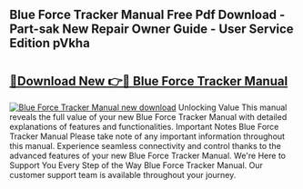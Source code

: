 ## Blue Force Tracker Manual Free Pdf Download - Part-sak New Repair Owner Guide - User Service Edition pVkha

# <h2><a href="http://bc15809.oget.top/?id=Blue+Force+Tracker+Manual">🔗Download New 👉🔴 Blue Force Tracker Manual</a></h2>

[![Blue Force Tracker Manual new download](https://i.imgur.com/5g1atiW.png)](http://bc15809.oget.top/?id=Blue+Force+Tracker+Manual)
Unlocking Value This manual reveals the full value of your new Blue Force Tracker Manual with detailed explanations of features and functionalities. Important Notes Blue Force Tracker Manual Please take note of any important information throughout this manual. Experience seamless connectivity and control thanks to the advanced features of your new Blue Force Tracker Manual. We're Here to Support You Every Step of the Way Blue Force Tracker Manual. Our customer support team is available throughout your journey.
